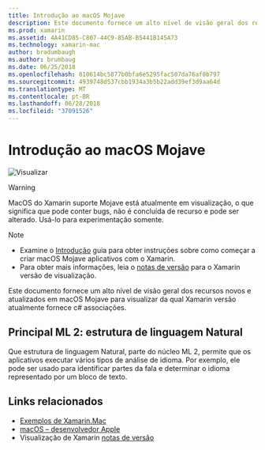 ```yaml
---
title: Introdução ao macOS Mojave
description: Este documento fornece um alto nível de visão geral dos recursos novos e atualizados em macOS Mojave para visualizar da qual Xamarin versão atualmente fornece c# associações.
ms.prod: xamarin
ms.assetid: 4A41CD85-C807-44C9-85AB-B5441B145A73
ms.technology: xamarin-mac
author: bradumbaugh
ms.author: brumbaug
ms.date: 06/25/2018
ms.openlocfilehash: 810614bc5877b0bfa6e5295fac507da76af0b797
ms.sourcegitcommit: 4939748d537cbb1934a3b5b22add39ef3d9aa64d
ms.translationtype: MT
ms.contentlocale: pt-BR
ms.lasthandoff: 06/28/2018
ms.locfileid: "37091526"
---
```

# <a name="introduction-to-macos-mojave"></a>Introdução ao macOS Mojave

![Visualizar](~/media/shared/preview.png)

> [!WARNING]
> MacOS do Xamarin suporte Mojave está atualmente em visualização, o que significa que pode conter bugs, não é concluída de recurso e pode ser alterado. Usá-lo para experimentação somente.

> [!NOTE]
> - Examine o [Introdução](~/mac/platform/introduction-to-macos-mojave/get-started.md) guia para obter instruções sobre como começar a criar macOS Mojave aplicativos com o Xamarin.
> - Para obter mais informações, leia o [notas de versão](https://releases.xamarin.com/preview-release-xcode-10-beta/) para o Xamarin versão de visualização.

Este documento fornece um alto nível de visão geral dos recursos novos e atualizados em macOS Mojave para visualizar da qual Xamarin versão atualmente fornece c# associações.

## <a name="core-ml-2-natural-language-framework"></a>Principal ML 2: estrutura de linguagem Natural

Que estrutura de linguagem Natural, parte do núcleo ML 2, permite que os aplicativos executar vários tipos de análise de idioma. Por exemplo, ele pode ser usado para identificar partes da fala e determinar o idioma representado por um bloco de texto.

## <a name="related-links"></a>Links relacionados

- [Exemplos de Xamarin.Mac](https://developer.xamarin.com/samples/mac/)
- [macOS – desenvolvedor Apple](https://developer.apple.com/macos/)
- Visualização de Xamarin [notas de versão](https://releases.xamarin.com/preview-release-xcode-10-beta/)
